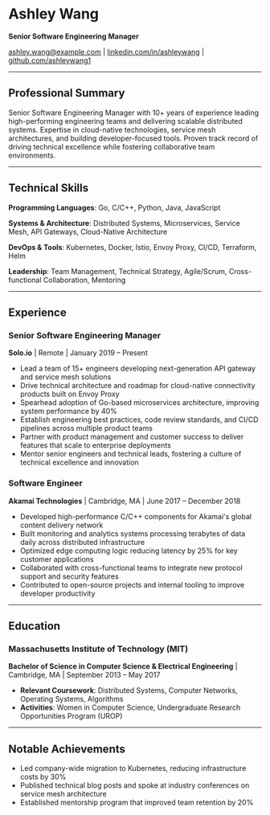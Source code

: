 # Ashley Wang

**Senior Software Engineering Manager**

[ashley.wang@example.com](mailto:ashley.wang@example.com) | [linkedin.com/in/ashleywang](https://linkedin.com/in/ashleywang) | [github.com/ashleywang1](https://github.com/ashleywang1)

---

## Professional Summary

Senior Software Engineering Manager with 10+ years of experience leading high-performing engineering teams and delivering scalable distributed systems. Expertise in cloud-native technologies, service mesh architectures, and building developer-focused tools. Proven track record of driving technical excellence while fostering collaborative team environments.

---

## Technical Skills

**Programming Languages**: Go, C/C++, Python, Java, JavaScript

**Systems & Architecture**: Distributed Systems, Microservices, Service Mesh, API Gateways, Cloud-Native Architecture

**DevOps & Tools**: Kubernetes, Docker, Istio, Envoy Proxy, CI/CD, Terraform, Helm

**Leadership**: Team Management, Technical Strategy, Agile/Scrum, Cross-functional Collaboration, Mentoring

---

## Experience

### Senior Software Engineering Manager
**Solo.io** | Remote | January 2019 – Present

- Lead a team of 15+ engineers developing next-generation API gateway and service mesh solutions
- Drive technical architecture and roadmap for cloud-native connectivity products built on Envoy Proxy
- Spearhead adoption of Go-based microservices architecture, improving system performance by 40%
- Establish engineering best practices, code review standards, and CI/CD pipelines across multiple product teams
- Partner with product management and customer success to deliver features that scale to enterprise deployments
- Mentor senior engineers and technical leads, fostering a culture of technical excellence and innovation

### Software Engineer
**Akamai Technologies** | Cambridge, MA | June 2017 – December 2018

- Developed high-performance C/C++ components for Akamai's global content delivery network
- Built monitoring and analytics systems processing terabytes of data daily across distributed infrastructure
- Optimized edge computing logic reducing latency by 25% for key customer applications
- Collaborated with cross-functional teams to integrate new protocol support and security features
- Contributed to open-source projects and internal tooling to improve developer productivity

---

## Education

### Massachusetts Institute of Technology (MIT)
**Bachelor of Science in Computer Science & Electrical Engineering** | Cambridge, MA | September 2013 – May 2017

- **Relevant Coursework**: Distributed Systems, Computer Networks, Operating Systems, Algorithms
- **Activities**: Women in Computer Science, Undergraduate Research Opportunities Program (UROP)

---

## Notable Achievements

- Led company-wide migration to Kubernetes, reducing infrastructure costs by 30%
- Published technical blog posts and spoke at industry conferences on service mesh architecture
- Established mentorship program that improved team retention by 20%
